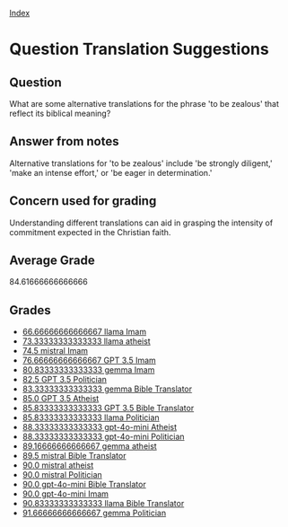 
[Index](../../index.md)
# Question Translation Suggestions
## Question
What are some alternative translations for the phrase 'to be zealous' that reflect its biblical meaning?

## Answer from notes
Alternative translations for 'to be zealous' include 'be strongly diligent,' 'make an intense effort,' or 'be eager in determination.'

## Concern used for grading
Understanding different translations can aid in grasping the intensity of commitment expected in the Christian faith.

## Average Grade
84.61666666666666

## Grades
 * [66.66666666666667 llama Imam](../answers/llama_Imam/Translation_Suggestions.md)
 * [73.33333333333333 llama atheist](../answers/llama_atheist/Translation_Suggestions.md)
 * [74.5 mistral Imam](../answers/mistral_Imam/Translation_Suggestions.md)
 * [76.66666666666667 GPT 3.5 Imam](../answers/GPT_3.5_Imam/Translation_Suggestions.md)
 * [80.83333333333333 gemma Imam](../answers/gemma_Imam/Translation_Suggestions.md)
 * [82.5 GPT 3.5 Politician](../answers/GPT_3.5_Politician/Translation_Suggestions.md)
 * [83.33333333333333 gemma Bible Translator](../answers/gemma_Bible_Translator/Translation_Suggestions.md)
 * [85.0 GPT 3.5 Atheist](../answers/GPT_3.5_Atheist/Translation_Suggestions.md)
 * [85.83333333333333 GPT 3.5 Bible Translator](../answers/GPT_3.5_Bible_Translator/Translation_Suggestions.md)
 * [85.83333333333333 llama Politician](../answers/llama_Politician/Translation_Suggestions.md)
 * [88.33333333333333 gpt-4o-mini Atheist](../answers/gpt-4o-mini_Atheist/Translation_Suggestions.md)
 * [88.33333333333333 gpt-4o-mini Politician](../answers/gpt-4o-mini_Politician/Translation_Suggestions.md)
 * [89.16666666666667 gemma atheist](../answers/gemma_atheist/Translation_Suggestions.md)
 * [89.5 mistral Bible Translator](../answers/mistral_Bible_Translator/Translation_Suggestions.md)
 * [90.0 mistral atheist](../answers/mistral_atheist/Translation_Suggestions.md)
 * [90.0 mistral Politician](../answers/mistral_Politician/Translation_Suggestions.md)
 * [90.0 gpt-4o-mini Bible Translator](../answers/gpt-4o-mini_Bible_Translator/Translation_Suggestions.md)
 * [90.0 gpt-4o-mini Imam](../answers/gpt-4o-mini_Imam/Translation_Suggestions.md)
 * [90.83333333333333 llama Bible Translator](../answers/llama_Bible_Translator/Translation_Suggestions.md)
 * [91.66666666666667 gemma Politician](../answers/gemma_Politician/Translation_Suggestions.md)
